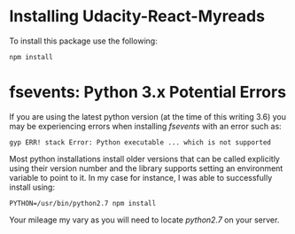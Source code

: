 # Installing Udacity-React-Myreads

To install this package use the following:

`npm install`

# fsevents: Python 3.x Potential Errors

If you are using the latest python version (at the time of this writing 3.6)
you may be experiencing errors when installing *fsevents* with an error such
as:

`gyp ERR! stack Error: Python executable ... which is not supported`

Most python installations install older versions that can be called explicitly
using their version number and the library supports setting an environment
variable to point to it. In my case for instance, I was able to successfully
install using:

`PYTHON=/usr/bin/python2.7 npm install`

Your mileage my vary as you will need to locate _python2.7_ on your server.
